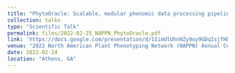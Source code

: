 ```yaml
---
title: "PhytoOracle: Scalable, modular phenomic data processing pipelines"
collection: talks
type: "Scientific Talk"
permalink: files/2022-02-25_NAPPN_PhytoOracle.pdf
link: 'https://docs.google.com/presentation/d/1IimUlUhnNZy9oy9GDqIsjfHDPvu3L-VQqrLdJkvaABM/edit?usp=sharing'
venue: "2022 North American Plant Phenotyping Network (NAPPN) Annual Conference"
date: 2022-02-24
location: "Athens, GA"
---
```

